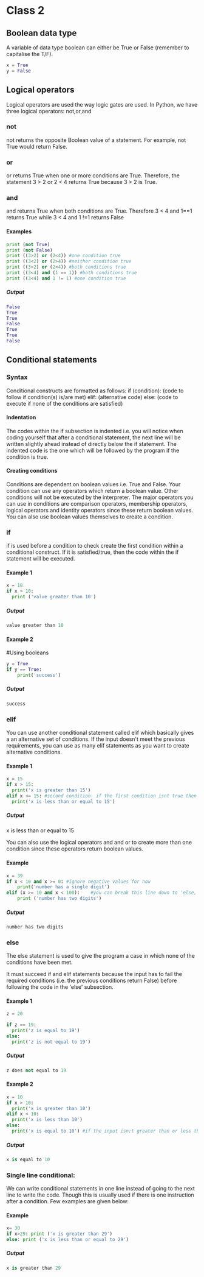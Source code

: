 ```

```

# Class 2

## Boolean data type

A variable of data type boolean can either be True or False (remember to capitalise the T/F).

```python
x = True
y = False
```

## Logical operators
Logical operators are used the way logic gates are used. In Python, we have three logical operators: not,or,and

### not
not returns the opposite Boolean value of a statement. For example, not True would return False.

### or
or returns True when one or more conditions are True. Therefore, the statement 3 > 2 or 2 < 4 returns True because 3 > 2 is True.

### and
and returns True when both conditions are True. Therefore 3 < 4 and 1==1 returns True while 3 < 4 and 1 !=1 returns False

#### Examples
```python
print (not True)
print (not False)
print ((3>2) or (2<4)) #one condition true
print ((3<2) or (2>4)) #neither condition true
print ((3>2) or (2<4)) #both conditions true
print ((3<4) and (1 == 1)) #both conditions true
print ((3<4) and 1 != 1) #one condition true
```

##### Output
```python
False
True
True
False
True
True
False
```
## Conditional statements

### Syntax

Conditional constructs are formatted as follows:
if (condition):
    (code to follow if condition(s) is/are met)
elif:
    (alternative code)
else:
    (code to execute if none of the conditions are satisfied)

#### Indentation
The codes within the if subsection is indented i.e. you will notice when coding yourself that after a conditional statement, the next line will be written slightly ahead instead of directly below the if statement. The indented code is the one which will be followed by the program if the condition is true.

#### Creating conditions

Conditions are dependent on boolean values i.e. True and False. Your condition can use any operators which return a boolean value. Other conditions will not be executed by the interpreter. The major operators you can use in conditions are comparison operators, membership operators, logical operators and identity operators since these return boolean values. You can also use boolean values themselves to create a condition.


### if
if is used before a condition to check create the first condition within a conditional construct. If it is satisfied/true, then the code within the if statement will be executed.

#### Example 1
```python
x = 18
if x > 10:
  print ('value greater than 10')
```
##### Output
```Python
value greater than 10   
```
#### Example 2
#Using booleans
```python
y = True
if y == True:
    print('success')
```
##### Output
```Python
success
```


### elif
You can use another conditional statement called elif which basically gives a an alternative set of conditions. If the input doesn't meet the previous requirements, you can use as many elif statements as you want to create alternative conditions.

#### Example 1
```python
x = 15
if x > 15:
  print('x is greater than 15')
elif x <= 15: #second condition- if the first condition isnt true then it checks whether this condition has been met.
  print('x is less than or equal to 15')
```

##### Output
x is less than or equal to 15

You can also use the logical operators and and or to create more than one condition since these operators return boolean values.

#### Example
```python
x = 39
if x < 10 and x >= 0: #ignore negative values for now
    print('number has a single digit')
elif (x >= 10 and x < 100):    #you can break this line down to 'else, if x is greater than or equal to 10 and less than 100':
    print ('number has two digits')
```

##### Output
```Python
number has two digits
```

### else
The else statement is used to give the program a case in which none of the conditions have been met.

It must succeed if and elif statements because the input has to fail the required conditions (i.e. the previous conditions return False) before following the code in the 'else' subsection.

#### Example 1
```python
z = 20

if z == 19:
  print('z is equal to 19')
else:
  print('z is not equal to 19')
```
##### Output
```Python
z does not equal to 19
```

#### Example 2
```Python
x = 10
if x > 10:
  print('x is greater than 10')
elif x < 10:
  print('x is less than 10')
else:
  print('x is equal to 10') #if the input isn;t greater than or less than 10, it has to be 10
```
##### Output
```python
x is equal to 10
```

### Single line conditional:

We can write conditional statements in one line instead of going to the next line to write the code. Though this is usually used if there is one instruction after a condition. Few examples are given below:

#### Example
```python
x= 30
if x>29: print ('x is greater than 29')
else: print ('x is less than or equal to 29')
```
##### Output
```Python
x is greater than 29
```
